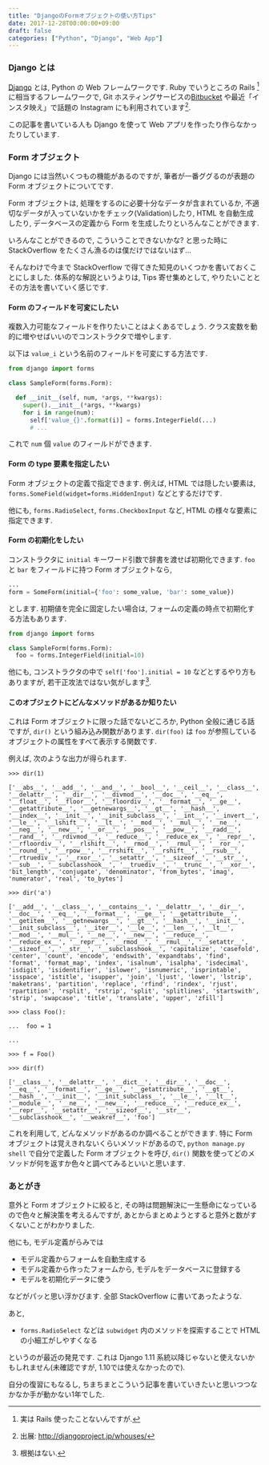 ```yaml
---
title: "DjangoのFormオブジェクトの使い方Tips"
date: 2017-12-28T00:00:00+09:00
draft: false
categories: ["Python", "Django", "Web App"]
---
```


### Django とは

[Django](https://www.djangoproject.com/) とは, Python の Web フレームワークです. Ruby でいうところの Rails [^1]に相当するフレームワークで, Git ホスティングサービスの[Bitbucket](bitbucket.org) や最近「インスタ映え」で話題の Instagram にも利用されています[^2].

[^1]: 実は Rails 使ったことないんですが.

[^2]: 出展: http://djangoproject.jp/whouses/

この記事を書いている人も Django を使って Web アプリを作ったり作らなかったりしています.

<!-- more -->

### Form オブジェクト

Django には当然いくつもの機能があるのですが, 筆者が一番ググるのが表題の Form オブジェクトについてです.

Form オブジェクトは, 処理をするのに必要十分なデータが含まれているか, 不適切なデータが入っていないかをチェック(Validation)したり, HTML を自動生成したり, データベースの定義から Form を生成したりといろんなことができます.

いろんなことができるので, こういうことできないかな? と思った時に StackOverflow をたくさん漁るのは僕だけではないはず...

そんなわけで今まで StackOverflow で得てきた知見のいくつかを書いておくことにしました. 体系的な解説というよりは, Tips 寄せ集めとして, やりたいこととその方法を書いていく感じです.

#### Form のフィールドを可変にしたい

複数入力可能なフィールドを作りたいことはよくあるでしょう. クラス変数を動的に増やせばいいのでコンストラクタで増やします.

以下は `value_i` という名前のフィールドを可変にする方法です.

```python
from django import forms

class SampleForm(forms.Form):

  def __init__(self, num, *args, **kwargs):
    super().__init__(*args, **kwargs)
    for i in range(num):
      self['value_{}'.format(i)] = forms.IntegerField(...)
      # ...
```

これで `num` 個 `value` のフィールドができます.

#### Form の type 要素を指定したい

Form オブジェクトの定義で指定できます. 例えば, HTML では隠したい要素は, `forms.SomeField(widget=forms.HiddenInput)` などとするだけです.

他にも, `forms.RadioSelect`, `forms.CheckboxInput` など, HTML の様々な要素に指定できます.

#### Form の初期化をしたい

コンストラクタに `initial` キーワード引数で辞書を渡せば初期化できます. `foo` と `bar` をフィールドに持つ Form オブジェクトなら,

```python
...
form = SomeForm(initial={'foo': some_value, 'bar': some_value})
```

とします. 初期値を完全に固定したい場合は, フォームの定義の時点で初期化する方法もあります.

```python
from django import forms

class SampleForm(forms.Form):
  foo = forms.IntegerField(initial=10)

```

他にも, コンストラクタの中で `self['foo'].initial = 10` などとするやり方もありますが, 若干正攻法ではない気がします[^3].

[^3]: 根拠はない.

#### このオブジェクトにどんなメソッドがあるか知りたい

これは Form オブジェクトに限った話でないどころか, Python 全般に通じる話ですが, `dir()` という組み込み関数があります. `dir(foo)` は `foo` が参照しているオブジェクトの属性をすべて表示する関数です.

例えば, 次のような出力が得られます.

```
>>> dir(1)

['__abs__', '__add__', '__and__', '__bool__', '__ceil__', '__class__', '__delattr__', '__dir__', '__divmod__', '__doc__', '__eq__', '__float__', '__floor__', '__floordiv__', '__format__', '__ge__', '__getattribute__', '__getnewargs__', '__gt__', '__hash__', '__index__', '__init__', '__init_subclass__', '__int__', '__invert__', '__le__', '__lshift__', '__lt__', '__mod__', '__mul__', '__ne__', '__neg__', '__new__', '__or__', '__pos__', '__pow__', '__radd__', '__rand__', '__rdivmod__', '__reduce__', '__reduce_ex__', '__repr__', '__rfloordiv__', '__rlshift__', '__rmod__', '__rmul__', '__ror__', '__round__', '__rpow__', '__rrshift__', '__rshift__', '__rsub__', '__rtruediv__', '__rxor__', '__setattr__', '__sizeof__', '__str__', '__sub__', '__subclasshook__', '__truediv__', '__trunc__', '__xor__', 'bit_length', 'conjugate', 'denominator', 'from_bytes', 'imag', 'numerator', 'real', 'to_bytes']

>>> dir('a')

['__add__', '__class__', '__contains__', '__delattr__', '__dir__', '__doc__', '__eq__', '__format__', '__ge__', '__getattribute__', '__getitem__', '__getnewargs__', '__gt__', '__hash__', '__init__', '__init_subclass__', '__iter__', '__le__', '__len__', '__lt__', '__mod__', '__mul__', '__ne__', '__new__', '__reduce__', '__reduce_ex__', '__repr__', '__rmod__', '__rmul__', '__setattr__', '__sizeof__', '__str__', '__subclasshook__', 'capitalize', 'casefold', 'center', 'count', 'encode', 'endswith', 'expandtabs', 'find', 'format', 'format_map', 'index', 'isalnum', 'isalpha', 'isdecimal', 'isdigit', 'isidentifier', 'islower', 'isnumeric', 'isprintable', 'isspace', 'istitle', 'isupper', 'join', 'ljust', 'lower', 'lstrip', 'maketrans', 'partition', 'replace', 'rfind', 'rindex', 'rjust', 'rpartition', 'rsplit', 'rstrip', 'split', 'splitlines', 'startswith', 'strip', 'swapcase', 'title', 'translate', 'upper', 'zfill']

>>> class Foo():

...  foo = 1

... 

>>> f = Foo()

>>> dir(f)

['__class__', '__delattr__', '__dict__', '__dir__', '__doc__', '__eq__', '__format__', '__ge__', '__getattribute__', '__gt__', '__hash__', '__init__', '__init_subclass__', '__le__', '__lt__', '__module__', '__ne__', '__new__', '__reduce__', '__reduce_ex__', '__repr__', '__setattr__', '__sizeof__', '__str__', '__subclasshook__', '__weakref__', 'foo']
```

これを利用して, どんなメソッドがあるのか調べることができます. 特に Form オブジェクトは覚えきれないくらいメソッドがあるので, `python manage.py shell` で自分で定義した Form オブジェクトを呼び, `dir()` 関数を使ってどのメソッドが何を返すか色々と調べてみるといいと思います.

### あとがき

意外と Form オブジェクトに絞ると, その時は問題解決に一生懸命になっているので色々と解決策を考えるんですが, あとからまとめようとすると意外と数がすくないことがわかりました.

他にも, モデル定義がらみでは

- モデル定義からフォームを自動生成する
- モデル定義から作ったフォームから, モデルをデータベースに登録する
- モデルを初期化データに使う

などがパッと思い浮かびます. 全部 StackOverflow に書いてあったような.

あと,

- `forms.RadioSelect` などは `subwidget` 内のメソッドを探索することで HTML の小細工がしやすくなる

というのが最近の発見です. これは Django 1.11 系統以降じゃないと使えないかもしれません(未確認ですが, 1.10では使えなかったので).

自分の復習にもなるし, ちまちまとこういう記事を書いていきたいと思いつつなかなか手が動かない1年でした.
